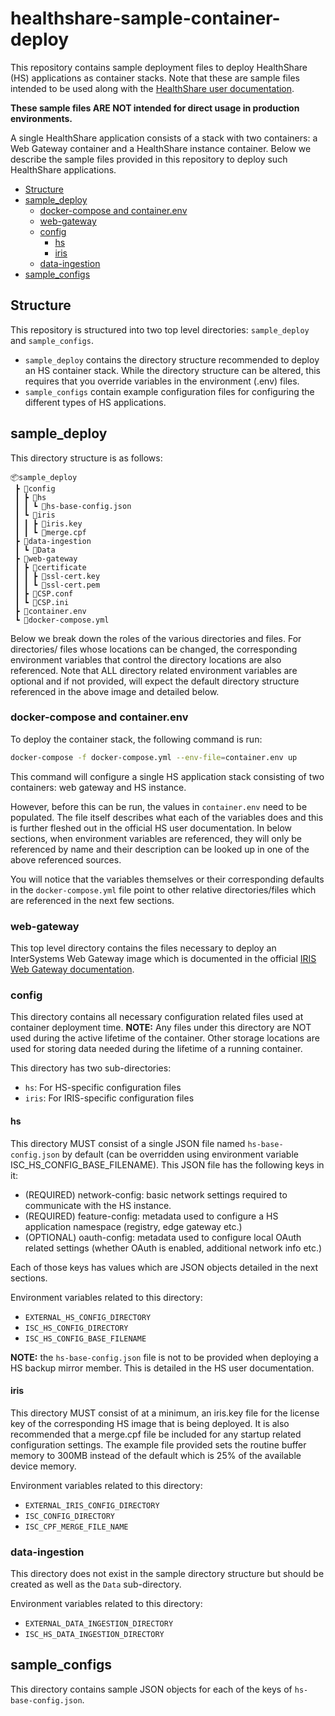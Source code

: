 <!-- omit in toc -->
# healthshare-sample-container-deploy

This repository contains sample deployment files to deploy HealthShare (HS) applications as container stacks. Note that these are sample files intended to be used along with the [HealthShare user documentation](https://docs.intersystems.com/hs202311/csp/docbook/DocBook.UI.Page.cls).

**These sample files ARE NOT intended for direct usage in production environments.**

A single HealthShare application consists of a stack with two containers:
a Web Gateway container and a HealthShare instance container.
Below we describe the sample files provided in this repository to deploy such HealthShare applications.

- [Structure](#structure)
- [sample\_deploy](#sample_deploy)
  - [docker-compose and container.env](#docker-compose-and-containerenv)
  - [web-gateway](#web-gateway)
  - [config](#config)
    - [hs](#hs)
    - [iris](#iris)
  - [data-ingestion](#data-ingestion)
- [sample\_configs](#sample_configs)


## Structure

This repository is structured into two top level directories: `sample_deploy` and `sample_configs`.
- `sample_deploy` contains the directory structure recommended to deploy an HS container stack. 
While the directory structure can be altered, this requires that you override variables in the environment (.env) files.
- `sample_configs` contain example configuration files for configuring the different
types of HS applications.

## sample_deploy

This directory structure is as follows:
```
📦sample_deploy
 ┣ 📂config
 ┃ ┣ 📂hs
 ┃ ┃ ┗ 📜hs-base-config.json
 ┃ ┗ 📂iris
 ┃ ┃ ┣ 📜iris.key
 ┃ ┃ ┗ 📜merge.cpf
 ┣ 📂data-ingestion
 ┃ ┗ 📂Data
 ┣ 📂web-gateway
 ┃ ┣ 📂certificate
 ┃ ┃ ┣ 📜ssl-cert.key
 ┃ ┃ ┗ 📜ssl-cert.pem
 ┃ ┣ 📜CSP.conf
 ┃ ┗ 📜CSP.ini
 ┣ 📜container.env
 ┗ 📜docker-compose.yml
```

Below we break down the roles of the various directories and files. For directories/
files whose locations can be changed, the corresponding environment variables that 
control the directory locations are also referenced. Note that ALL directory related 
environment variables are optional and if not provided, will expect the default 
directory structure referenced in the above image and detailed below.

### docker-compose and container.env

To deploy the container stack, the following command is run:
```bash
docker-compose -f docker-compose.yml --env-file=container.env up
```

This command will configure a single HS application stack consisting of two containers: web gateway and HS instance.

However, before this can be run, the values in `container.env` need to be populated. The file itself describes what each of the variables does and this is further fleshed out in the official HS user documentation. 
In below sections, when environment variables are referenced, they will only be referenced
by name and their description can be looked up in one of the above referenced sources.

You will notice that the variables themselves or their corresponding defaults in the `docker-compose.yml` file point to other relative directories/files which are referenced in the next few sections.

### web-gateway

This top level directory contains the files necessary to deploy an InterSystems 
Web Gateway image which is documented in the official [IRIS Web Gateway documentation](https://docs.intersystems.com/irislatest/csp/docbook/DocBook.UI.Page.cls?KEY=GCGI).

### config

This directory contains all necessary configuration related files used at container 
deployment time.
**NOTE:** Any files under this directory are NOT used during the active lifetime of the 
container. Other storage locations are used for storing data needed during the 
lifetime of a running container.

This directory has two sub-directories:
- `hs`: For HS-specific configuration files
- `iris`: For IRIS-specific configuration files

#### hs

This directory MUST consist of a single JSON file named `hs-base-config.json` by default 
(can be overridden using environment variable ISC_HS_CONFIG_BASE_FILENAME).
This JSON file has the following keys in it:
- (REQUIRED) network-config: basic network settings required to communicate with the HS instance.
- (REQUIRED) feature-config: metadata used to configure a HS application namespace (registry, edge gateway etc.)
- (OPTIONAL) oauth-config: metadata used to configure local OAuth related settings (whether OAuth is enabled, additional network info etc.)

Each of those keys has values which are JSON objects detailed in the next sections.

Environment variables related to this directory: 
- `EXTERNAL_HS_CONFIG_DIRECTORY`
- `ISC_HS_CONFIG_DIRECTORY`
- `ISC_HS_CONFIG_BASE_FILENAME`

**NOTE:** the `hs-base-config.json` file is not to be provided when deploying a 
HS backup mirror member. This is detailed in the HS user documentation.

#### iris

This directory MUST consist of at a minimum, an iris.key file for the license key 
of the corresponding HS image that is being deployed.
It is also recommended that a merge.cpf file be included for any startup related 
configuration settings. The example file provided sets the routine buffer memory 
to 300MB instead of the default which is 25% of the available device memory.

Environment variables related to this directory: 
- `EXTERNAL_IRIS_CONFIG_DIRECTORY`
- `ISC_CONFIG_DIRECTORY`
- `ISC_CPF_MERGE_FILE_NAME`

### data-ingestion

This directory does not exist in the sample directory structure but should be created 
as well as the `Data` sub-directory.

Environment variables related to this directory: 
- `EXTERNAL_DATA_INGESTION_DIRECTORY`
- `ISC_HS_DATA_INGESTION_DIRECTORY`


## sample_configs

This directory contains sample JSON objects for each of the keys of `hs-base-config.json`.